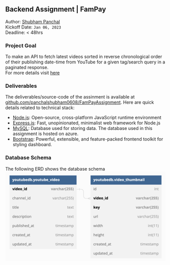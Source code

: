 ## Backend Assignment | FamPay
Author: [Shubham Panchal](https://www.linkedin.com/in/shubham-panchal-18bb6b187/)  
Kickoff Date: `Jan 06, 2023`  
Deadline: < 48hrs  

### Project Goal
To make an API to fetch latest videos sorted in reverse chronological order of their publishing date-time from YouTube for a given tag/search query in a paginated response.    
For more details visit [here](https://www.notion.so/fampay/Backend-Assignment-FamPay-32aa100dbd8a4479878f174ad8f9d990)  

### Deliverables  
The deliverables/source-code of the assinment is available at [github.com/panchalshubham0608/FamPayAssignment](https://github.com/panchalshubham0608/FamPayAssignment). Here are quick details related to technical stack:
- [Node.js](https://nodejs.org/en/): Open-source, cross-platform JavaScript runtime environment  
- [Express.js](https://expressjs.com/): Fast, unopinionated, minimalist web framework for Node.js  
- [MySQL](https://www.mysql.com/): Database used for storing data. The database used in this assignment is hosted on azure.  
- [Bootstrap](https://getbootstrap.com/): Powerful, extensible, and feature-packed frontend toolkit for styling dashboard.  


### Database Schema
The following ERD shows the database schema  
![db_schema](./docs/db_schema.png)  

